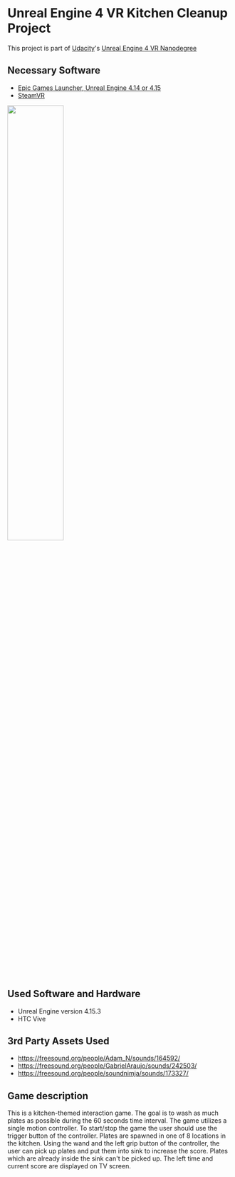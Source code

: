 # Unreal Engine 4 VR Kitchen Cleanup Project

This project is part of [Udacity](https://www.udacity.com "Udacity - Be in demand")'s [Unreal Engine 4 VR Nanodegree](https://www.udacity.com)

## Necessary Software
- [Epic Games Launcher, Unreal Engine 4.14 or 4.15](https://www.unrealengine.com/en-US/blog)
- [SteamVR](http://store.steampowered.com/steamvr)

<img src="https://d17h27t6h515a5.cloudfront.net/topher/2017/November/5a0ef225_epiclauncher/epiclauncher.png" width="50%"/>

## Used Software and Hardware

- Unreal Engine version 4.15.3
- HTC Vive

## 3rd Party Assets Used

- https://freesound.org/people/Adam_N/sounds/164592/
- https://freesound.org/people/GabrielAraujo/sounds/242503/
- https://freesound.org/people/soundnimja/sounds/173327/


## Game description

This is a kitchen-themed interaction game. The goal is to wash as much plates as possible during the 60 seconds time interval. 
The game utilizes a single motion controller. To start/stop the game the user should use the trigger button of the controller. Plates are spawned in one of 8 locations in the kitchen. Using the wand and the left grip button of the controller, the user can pick up plates and put them into sink to increase the score. Plates which are already inside the sink can't be picked up. The left time and current score are displayed on TV screen. 

